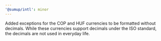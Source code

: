 ```yaml
---
'@sumup/intl': minor
---
```


Added exceptions for the COP and HUF currencies to be formatted without decimals. While these currencies support decimals under the ISO standard, the decimals are not used in everyday life.
